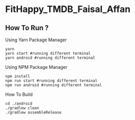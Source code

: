 # FitHappy_TMDB_Faisal_Affan

## How To Run ?

Using Yarn Package Manager
```
yarn
yarn start #running different terminal
yarn android #running different terminal
```

Using NPM Package Manager
```
npm install
npm run start #running different terminal
npm run android #running different terminal
```

How To Build
```
cd ./android
./gradlew clean
./gradlew assembleRelease
```